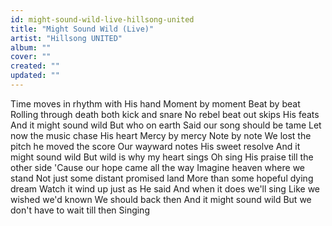 ```yaml
---
id: might-sound-wild-live-hillsong-united
title: "Might Sound Wild (Live)"
artist: "Hillsong UNITED"
album: ""
cover: ""
created: ""
updated: ""
---
```


Time moves in rhythm with His hand
Moment by moment
Beat by beat
Rolling through death both kick and snare
No rebel beat out skips His feats
And it might sound wild
But who on earth
Said our song should be tame
Let now the music chase His heart
Mercy by mercy
Note by note
We lost the pitch he moved the score
Our wayward notes
His sweet resolve
And it might sound wild
But wild is why my heart sings
Oh sing His praise till the other side
'Cause our hope came all the way
Imagine heaven where we stand
Not just some distant promised land
More than some hopeful dying dream
Watch it wind up just as He said
And when it does we'll sing
Like we wished we'd known
We should back then
And it might sound wild
But we don't have to wait till then
Singing